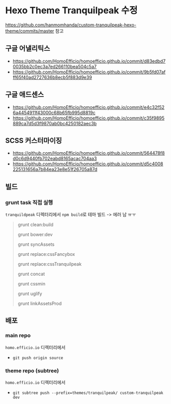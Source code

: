 # Hexo Theme Tranquilpeak 수정

https://github.com/hanmomhanda/custom-tranquilpeak-hexo-theme/commits/master 참고


## 구글 어낼리틱스

- https://github.com/HomoEfficio/homoefficio.github.io/commit/d83edbd70035bb2c0ec3a7ed266110bea504c5a7
- https://github.com/HomoEfficio/homoefficio.github.io/commit/9b5fd07afff65f40ad2727636b8ecb5f883d9e39


## 구글 애드센스

- https://github.com/HomoEfficio/homoefficio.github.io/commit/e4c32f526a4454911f43000c68b65fb995d8819c
- https://github.com/HomoEfficio/homoefficio.github.io/commit/c35f9895889ca7d5d3f9870ab0bc4250182aec3b


## SCSS 커스터마이징

- https://github.com/HomoEfficio/homoefficio.github.io/commit/564478f8d0c6d9440fb702eabd8165acac704aa3
- https://github.com/HomoEfficio/homoefficio.github.io/commit/d5c4008225131656a7b84ea23e8e51f26705a87d


## 빌드

### grunt task 직접 실행

`tranquildpeak` 디렉터리에서 `npm build`로 테마 빌드 -> 에러 남 ㅠㅜ

>grunt clean:build
>
>grunt bower:dev
>
>grunt syncAssets
>
>grunt replace:cssFancybox
>
>grunt replace:cssTranquilpeak
>
>grunt concat
>
>grunt cssmin
>
>grunt uglify
>
>grunt linkAssetsProd


## 배포

### main repo

`homo.efficio.io` 디렉터리에서 

- `git push origin source`

### theme repo (subtree)

`homo.efficio.io` 디렉터리에서 

- `git subtree push --prefix=themes/tranquilpeak/ custom-tranquilpeak dev`

